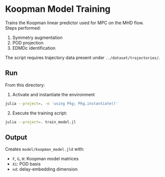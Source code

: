 # Koopman Model Training

Trains the Koopman linear predictor used for MPC on the MHD flow.  
Steps performed:
1. Symmetry augmentation  
2. POD projection  
3. EDMDc identification  

The script requires trajectory data present under `../dataset/trajectories/`.

## Run

From this directory:

1. Activate and instantiate the environment
```bash
julia --project=. -e 'using Pkg; Pkg.instantiate()'
```

2. Execute the training script:

```bash
julia --project=. train_model.jl
```

## Output

Creates `model/koopman_model.jld` with:
- `F`, `G`, `H`: Koopman model matrices  
- `Xi`: POD basis  
- `nd`: delay-embedding dimension  
